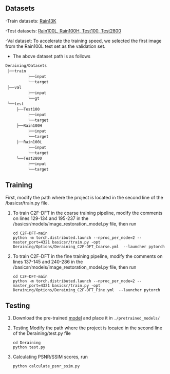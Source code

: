 ## Datasets

-Train datasets: [Rain13K](https://drive.google.com/file/d/14BidJeG4nSNuFNFDf99K-7eErCq4i47t/view?usp=sharing)

-Test datasets: [Rain100L, Rain100H, Test100, Test2800](https://drive.google.com/file/d/1P_-RAvltEoEhfT-9GrWRdpEi6NSswTs8/view?usp=sharing)

-Val dataset: To accelerate the training speed, we selected the first image from the Rain100L test set as the validation set.

- The above dataset path is as follows
  
 `Deraining/Datasets` <br/>
 `├──train`  <br/>
          `├──input`   <br/>
          `└──target`   <br/>
 `├──val`  <br/>
          `├──input`   <br/>
          `└──gt`   <br/>
 `└──test`  <br/>
     `├──Test100`   <br/>
          `├──input`   <br/>
          `└──target`   <br/>
     `├──Rain100H`  <br/>
          `├──input`   <br/>
          `└──target`   <br/>
     `├──Rain100L`  <br/>
          `├──input`   <br/>
          `└──target`   <br/>
     `└──Test2800`<br/>
          `├──input`   <br/>
          `└──target` 
## Training

First, modify the path where the project is located in the second line of the /basicsr/train.py file.

1. To train C2F-DFT in the coarse training pipeline, modify the comments on lines 129-134 and 195-237 in the /basicsr/models/image_restoration_model.py file, then run

    ```
    cd C2F-DFT-main
    python -m torch.distributed.launch --nproc_per_node=2 --master_port=4321 basicsr/train.py -opt Deraining/Options/Deraining_C2F-DFT_Coarse.yml  --launcher pytorch
    ```

2. To train C2F-DFT in the fine training pipeline, modify the comments on lines 137-145 and 240-286 in the /basicsr/models/image_restoration_model.py file, then run

    ```
    cd C2F-DFT-main
    python -m torch.distributed.launch --nproc_per_node=2 --master_port=4321 basicsr/train.py -opt Deraining/Options/Deraining_C2F-DFT_Fine.yml  --launcher pytorch
    ```

## Testing

1. Download the pre-trained [model](https://drive.google.com/drive/folders/18dVkwv9WUBXMaCLtsuzA4TYURDtW_DxG) and place it in `./pretrained_models/`

2. Testing
   Modify the path where the project is located in the second line of the Deraining/test.py file
    ```
    cd Deraining
    python test.py
    ```

4. Calculating PSNR/SSIM scores, run

    ```
    python calculate_psnr_ssim.py
    ```
